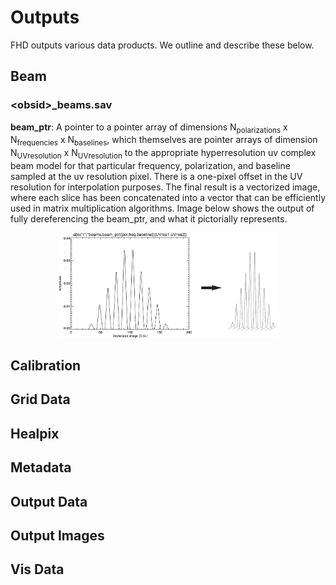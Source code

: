 # Outputs <br />
FHD outputs various data products. We outline and describe these below. <br />

## Beam <br />

### \<obsid\>_beams.sav <br />

**beam_ptr**: A pointer to a pointer array of dimensions N<sub>polarizations</sub> x N<sub>frequencies</sub> x N<sub>baselines</sub>, which themselves are pointer arrays of dimension N<sub>UVresolution</sub> x N<sub>UVresolution</sub> to the appropriate hyperresolution uv complex beam model for that particular frequency, polarization, and baseline sampled at the uv resolution pixel. There is a one-pixel offset in the UV resolution for interpolation purposes. The final result is a vectorized image, where each slice has been concatenated into a vector that can be efficiently used in matrix multiplication algorithms. Image below shows the output of fully dereferencing the beam_ptr, and what it pictorially represents.

<p align="center">
  <img src="https://github.com/nicholebarry/MWA_data_analysis/blob/master/image_docs/beam_ptr2-crop.pdf" width="350"/>
</p>

## Calibration <br />

## Grid Data<br />

##  Healpix<br />

##  Metadata<br />

##  Output Data<br />

##  Output Images<br />

##  Vis Data<br />

